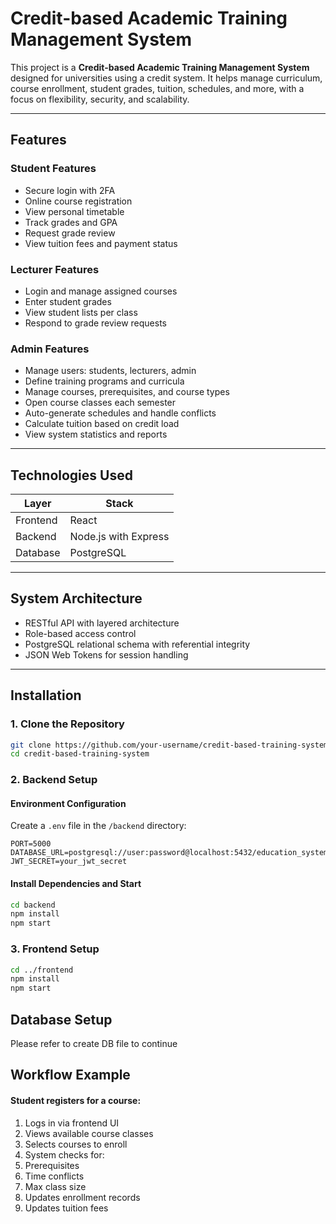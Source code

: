 # Credit-based Academic Training Management System

This project is a **Credit-based Academic Training Management System** designed for universities using a credit system. It helps manage curriculum, course enrollment, student grades, tuition, schedules, and more, with a focus on flexibility, security, and scalability.

---

## Features

### Student Features
- Secure login with 2FA
- Online course registration
- View personal timetable
- Track grades and GPA
- Request grade review
- View tuition fees and payment status

### Lecturer Features
- Login and manage assigned courses
- Enter student grades
- View student lists per class
- Respond to grade review requests

### Admin Features
- Manage users: students, lecturers, admin
- Define training programs and curricula
- Manage courses, prerequisites, and course types
- Open course classes each semester
- Auto-generate schedules and handle conflicts
- Calculate tuition based on credit load
- View system statistics and reports

---

## Technologies Used

| Layer         | Stack                                  |
|---------------|----------------------------------------|
| Frontend      | React                                  |
| Backend       | Node.js with Express                   |
| Database      | PostgreSQL                             |

---

## System Architecture

- RESTful API with layered architecture
- Role-based access control
- PostgreSQL relational schema with referential integrity
- JSON Web Tokens for session handling

---

## Installation

### 1. Clone the Repository

```bash
git clone https://github.com/your-username/credit-based-training-system.git
cd credit-based-training-system
```

### 2. Backend Setup
#### Environment Configuration
Create a ```.env``` file in the ```/backend``` directory:
```env
PORT=5000
DATABASE_URL=postgresql://user:password@localhost:5432/education_system
JWT_SECRET=your_jwt_secret
```

#### Install Dependencies and Start
```bash
cd backend
npm install
npm start
```

### 3. Frontend Setup
```bash
cd ../frontend
npm install
npm start
```

## Database Setup

Please refer to create DB file to continue

## Workflow Example
#### Student registers for a course:
1. Logs in via frontend UI
2. Views available course classes
3. Selects courses to enroll
4. System checks for:
5. Prerequisites
6. Time conflicts
7. Max class size
8. Updates enrollment records
9. Updates tuition fees
